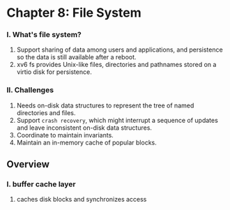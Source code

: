 # Chapter 8: File System
### I. What's file system?
1. Support sharing of data among users and applications, and persistence so the data is still available after a reboot.
2. xv6 fs provides Unix-like files, directories and pathnames stored on a virtio disk for persistence.
### II. Challenges
1. Needs on-disk data structures to represent the tree of named directories and files.
2. Support `crash recovery`, which might interrupt a sequence of updates and leave inconsistent on-disk data structures.
3. Coordinate to maintain invariants.
4. Maintain an in-memory cache of popular blocks.
## Overview
### I. buffer cache layer
1. caches disk blocks and synchronizes access
